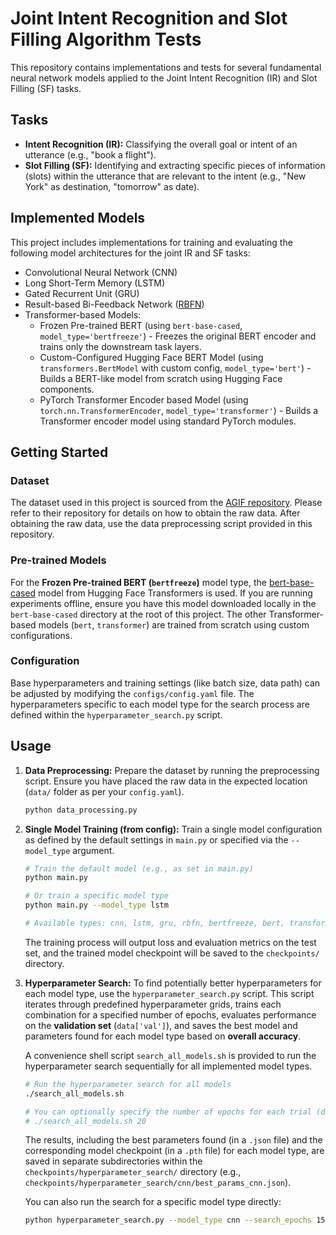 # Joint Intent Recognition and Slot Filling Algorithm Tests

This repository contains implementations and tests for several fundamental neural network models applied to the Joint Intent Recognition (IR) and Slot Filling (SF) tasks.

## Tasks

* **Intent Recognition (IR):** Classifying the overall goal or intent of an utterance (e.g., "book a flight").
* **Slot Filling (SF):** Identifying and extracting specific pieces of information (slots) within the utterance that are relevant to the intent (e.g., "New York" as destination, "tomorrow" as date).

## Implemented Models

This project includes implementations for training and evaluating the following model architectures for the joint IR and SF tasks:

* Convolutional Neural Network (CNN)
* Long Short-Term Memory (LSTM)
* Gated Recurrent Unit (GRU)
* Result-based Bi-Feedback Network ([RBFN](https://arxiv.org/abs/1905.03969))
* Transformer-based Models:
    * Frozen Pre-trained BERT (using `bert-base-cased`, `model_type='bertfreeze'`) - Freezes the original BERT encoder and trains only the downstream task layers.
    * Custom-Configured Hugging Face BERT Model (using `transformers.BertModel` with custom config, `model_type='bert'`) - Builds a BERT-like model from scratch using Hugging Face components.
    * PyTorch Transformer Encoder based Model (using `torch.nn.TransformerEncoder`, `model_type='transformer'`) - Builds a Transformer encoder model using standard PyTorch modules.

## Getting Started

### Dataset

The dataset used in this project is sourced from the [AGIF repository](https://github.com/LooperXX/AGIF). Please refer to their repository for details on how to obtain the raw data. After obtaining the raw data, use the data preprocessing script provided in this repository.

### Pre-trained Models

For the **Frozen Pre-trained BERT (`bertfreeze`)** model type, the [bert-base-cased](https://huggingface.co/bert-base-cased) model from Hugging Face Transformers is used. If you are running experiments offline, ensure you have this model downloaded locally in the `bert-base-cased` directory at the root of this project. The other Transformer-based models (`bert`, `transformer`) are trained from scratch using custom configurations.

### Configuration

Base hyperparameters and training settings (like batch size, data path) can be adjusted by modifying the `configs/config.yaml` file. The hyperparameters specific to each model type for the search process are defined within the `hyperparameter_search.py` script.

## Usage

1.  **Data Preprocessing:**
    Prepare the dataset by running the preprocessing script. Ensure you have placed the raw data in the expected location (`data/` folder as per your `config.yaml`).

    ```bash
    python data_processing.py
    ```

2.  **Single Model Training (from config):**
    Train a single model configuration as defined by the default settings in `main.py` or specified via the `--model_type` argument.

    ```bash
    # Train the default model (e.g., as set in main.py)
    python main.py

    # Or train a specific model type
    python main.py --model_type lstm

    # Available types: cnn, lstm, gru, rbfn, bertfreeze, bert, transformer
    ```

    The training process will output loss and evaluation metrics on the test set, and the trained model checkpoint will be saved to the `checkpoints/` directory.

3.  **Hyperparameter Search:**
    To find potentially better hyperparameters for each model type, use the `hyperparameter_search.py` script. This script iterates through predefined hyperparameter grids, trains each combination for a specified number of epochs, evaluates performance on the **validation set** (`data['val']`), and saves the best model and parameters found for each model type based on **overall accuracy**.

    A convenience shell script `search_all_models.sh` is provided to run the hyperparameter search sequentially for all implemented model types.

    ```bash
    # Run the hyperparameter search for all models
    ./search_all_models.sh

    # You can optionally specify the number of epochs for each trial (default is 10)
    # ./search_all_models.sh 20
    ```

    The results, including the best parameters found (in a `.json` file) and the corresponding model checkpoint (in a `.pth` file) for each model type, are saved in separate subdirectories within the `checkpoints/hyperparameter_search/` directory (e.g., `checkpoints/hyperparameter_search/cnn/best_params_cnn.json`).

    You can also run the search for a specific model type directly:
    ```bash
    python hyperparameter_search.py --model_type cnn --search_epochs 15 --save_dir checkpoints/hyperparameter_search
    ```